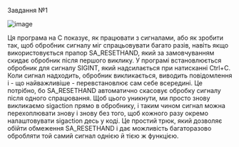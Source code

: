 Завдання №1

![image](https://github.com/user-attachments/assets/dbfb0cb8-9372-430e-bf68-fe592991468f)

Ця програма на C показує, як працювати з сигналами, або як зробити так, щоб обробник сигналу міг спрацьовувати багато разів, навіть якщо використовується прапор SA_RESETHAND, який за замовчуванням скидає обробник після першого виклику.
У програмі встановлюється обробник для сигналу SIGINT, який надсилається при натисканні Ctrl+C. Коли сигнал надходить, обробник викликається, виводить повідомлення і - що найважливіше - перевстановлює сам себе всередині. Це потрібно, бо SA_RESETHAND автоматично скасовує обробку сигналу після одного спрацювання. Щоб цього уникнути, ми просто знову викликаємо sigaction прямо в обробнику, і таким чином сигнал можна перехоплювати знову і знову без того, щоб кожного разу окремо налаштовувати sigaction десь у коді.
Це простий трюк, який дозволяє обійти обмеження SA_RESETHAND і дає можливість багаторазово обробляти той самий сигнал однією й тією ж функцією.

